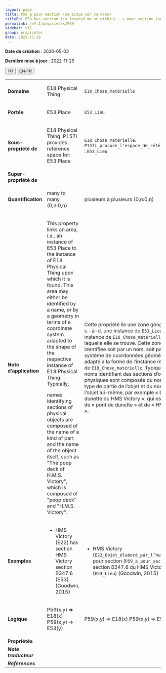 ```yaml
---
layout: page
title: P59 a pour section (se situe sur ou dans)
titleEn: P59 has section (is located on or within) - a pour section (se situe sur ou dans)
permalink: /v7.1/proprietes/P59
sidebar: v71
group: proprietes
date: 2022-11-29
---
```


**Date de création** : 2020-05-03

**Dernière mise à jour** : 2022-11-29

<div class="lang-buttons">
  <button id="fr" class="activate">FR</button>
  <button id="en-fr">EN-FR</button>
</div>

<table>
				<tbody>
				<tr>
					<td><strong>Domaine</strong></td>
					<td class="en"><p>E18 Physical Thing</p>
							</td>
						<td><p><code class="language-plaintext highlighter-rouge">E18_Chose_matérielle</code></p>
							</td>
						</tr>
					<tr>
					<td><strong>Portée</strong></td>
					<td class="en"><p>E53 Place</p>
							</td>
						<td><p><code class="language-plaintext highlighter-rouge">E53_Lieu</code></p>
							</td>
						</tr>
					<tr>
					<td><strong>Sous-propriété de</strong></td>
					<td class="en"><p>E18 Physical Thing. P157i provides reference space for: E53 Place</p>
							</td>
						<td><p><code class="language-plaintext highlighter-rouge">E18_Chose_matérielle</code>. <code class="language-plaintext highlighter-rouge">P157i_procure_l’espace_de_référence_pour</code> : <code class="language-plaintext highlighter-rouge">E53_Lieu</code></p>
							</td>
						</tr>
					<tr>
					<td><strong>Super-propriété de</strong></td>
					<td class="en"><p></p>
							</td>
						<td><p></p>
							</td>
						</tr>
					<tr>
					<td><strong>Quantification</strong></td>
					<td class="en"><p>many to many (0,n:0,n)</p>
							</td>
						<td><p>plusieurs à plusieurs (0,n:0,n)</p>
							</td>
						</tr>
					<tr>
					<td><strong>Note d’application</strong></td>
					<td class="en"><p>This property links an area, i.e., an instance of E53 Place to the instance of E18 Physical Thing upon which it is found. This area may either be identified by a name, or by a geometry in terms of a coordinate system adapted to the shape of the respective instance of E18 Physical Thing. Typically,</p>
							<p>names identifying sections of physical objects are composed of the name of a kind of part and the name of the object itself, such as "The poop deck of H.M.S. Victory", which is composed of "poop deck" and "H.M.S. Victory".</p>
							</td>
						<td><p>Cette propriété lie une zone géographique, c.-à-d. une instance de <code class="language-plaintext highlighter-rouge">E53_Lieu</code>, à une instance de <code class="language-plaintext highlighter-rouge">E18_Chose_matérielle</code> sur laquelle elle se trouve. Cette zone peut être identifiée soit par un nom, soit par un système de coordonnées géométriques adapté à la forme de l’instance respective de <code class="language-plaintext highlighter-rouge">E18_Chose_matérielle</code>. Typiquement, les noms identifiant des sections d’objets physiques sont composés du nom d’un type de partie de l’objet et du nom de l’objet lui-même, par exemple « Le pont de dunette du HMS Victory », qui est composé de « pont de dunette » et de « HMS Victory ».</p>
							</td>
						</tr>
					<tr>
					<td><strong>Exemples</strong></td>
					<td class="en"><ul><li><p>HMS Victory (E22) has section HMS Victory section B347.6 (E53) (Goodwin, 2015)</p>
							</li>
									</ul></td>
						<td><ul><li><p>HMS Victory (<code class="language-plaintext highlighter-rouge">E22_Objet_élaboré_par_l’humain</code>) a pour section (<code class="language-plaintext highlighter-rouge">P59_a_pour_section</code>) la section B347.6 du HMS Victory (<code class="language-plaintext highlighter-rouge">E53_Lieu</code>) (Goodwin, 2015)</p>
							</li>
									</ul></td>
						</tr>
					<tr>
					<td><strong>Logique</strong></td>
					<td class="en"><p>P59(x,y) ⇒ E18(x) P59(x,y) ⇒ E53(y)</p>
							</td>
						<td><p>P59(x,y) ⇒ E18(x) P59(x,y) ⇒ E53(y)</p>
							</td>
						</tr>
					<tr>
					<td><strong>Propriétés</strong></td>
					<td class="en"><p></p>
							</td>
						<td><p></p>
							</td>
						</tr>
					<tr>
					<td><strong><em>Note traducteur</em></strong></td>
					<td colspan="2"><p></p>
							</td>
						</tr>
					<tr>
					<td><strong><em>Références</em></strong></td>
					<td colspan="2"><p><em></em></p>
							</td>
						</tr>
					</tbody>
				</table>
				